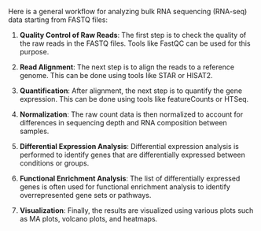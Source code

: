 Here is a general workflow for analyzing bulk RNA sequencing (RNA-seq) data starting from FASTQ files:

1. **Quality Control of Raw Reads**: The first step is to check the quality of the raw reads in the FASTQ files. Tools like FastQC can be used for this purpose.

2. **Read Alignment**: The next step is to align the reads to a reference genome. This can be done using tools like STAR or HISAT2.

3. **Quantification**: After alignment, the next step is to quantify the gene expression. This can be done using tools like featureCounts or HTSeq.

4. **Normalization**: The raw count data is then normalized to account for differences in sequencing depth and RNA composition between samples.

5. **Differential Expression Analysis**: Differential expression analysis is performed to identify genes that are differentially expressed between conditions or groups.

6. **Functional Enrichment Analysis**: The list of differentially expressed genes is often used for functional enrichment analysis to identify overrepresented gene sets or pathways.

7. **Visualization**: Finally, the results are visualized using various plots such as MA plots, volcano plots, and heatmaps.
